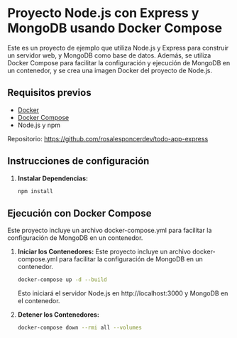 # Proyecto Node.js con Express y MongoDB usando Docker Compose

Este es un proyecto de ejemplo que utiliza Node.js y Express para construir un servidor web, y MongoDB como base de datos. Además, se utiliza Docker Compose para facilitar la configuración y ejecución de MongoDB en un contenedor, y se crea una imagen Docker del proyecto de Node.js.

## Requisitos previos

-   [Docker](https://www.docker.com/get-started)
-   [Docker Compose](https://docs.docker.com/compose/install/)
-   Node.js y npm

Repositorio: https://github.com/rosalesponcerdev/todo-app-express

## Instrucciones de configuración

1. **Instalar Dependencias:**

    ```bash
    npm install
    ```

## Ejecución con Docker Compose

Este proyecto incluye un archivo docker-compose.yml para facilitar la configuración de MongoDB en un contenedor.

1.  **Iniciar los Contenedores:**
    Este proyecto incluye un archivo docker-compose.yml para facilitar la configuración de MongoDB en un contenedor.

    ```bash
    docker-compose up -d --build
    ```
    Esto iniciará el servidor Node.js en http://localhost:3000 y MongoDB en el  contenedor.

2.  **Detener los Contenedores:**
    ```bash
    docker-compose down --rmi all --volumes
    ```